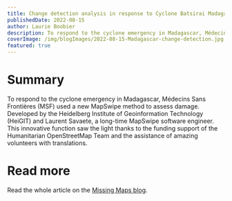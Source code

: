 ```yaml
---
title: Change detection analysis in response to Cyclone Batsirai Madagascar
publishedDate: 2022-08-15
author: Laurie Boobier
description: To respond to the cyclone emergency in Madagascar, Médecins Sans Frontières (MSF) used a new MapSwipe method developed by the Heidelberg Institute of Geoinformation Technology (HeiGIT) and Laurent Savaete, a long-time MapSwipe software engineer.
coverImage: /img/blogImages/2022-08-15-Madagascar-change-detection.jpg
featured: true
---
```


# Summary
To respond to the cyclone emergency in Madagascar, Médecins Sans Frontières (MSF) used a new MapSwipe method to assess damage. Developed by the Heidelberg Institute of Geoinformation Technology (HeiGIT) and Laurent Savaete, a long-time MapSwipe software engineer. This innovative function saw the light thanks to the funding support of the Humanitarian OpenStreetMap Team and the assistance of amazing volunteers with translations.

# Read more
Read the whole article on the [Missing Maps blog](https://www.missingmaps.org/blog/2022/08/15/MapSwipe-change-detection-analysis-in-response-to-Cycl%C4%B1ne-Batsirai-Madagascar-2022/).